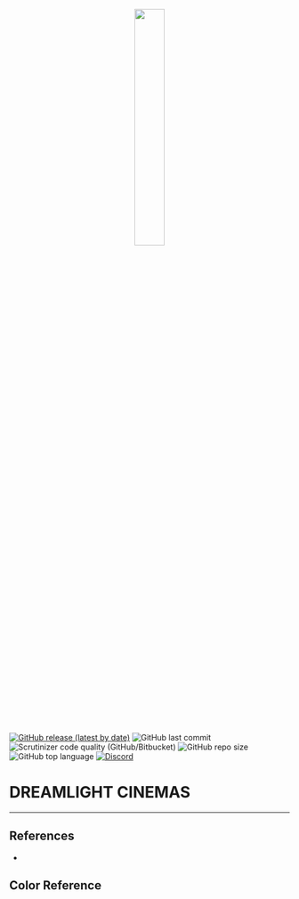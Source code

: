 <p align="center" width="100%">
    <img width="33%" src="https://media.discordapp.net/attachments/900368184924852248/989082725724094535/unknown.png"> 
</p>

[![GitHub release (latest by date)](https://img.shields.io/github/v/release/techies03/DREAMLIGHT-CINEMAS?logo=github&style=for-the-badge)](https://github.com/techies03/DREAMLIGHT-CINEMAS/releases)
![GitHub last commit](https://img.shields.io/github/last-commit/techies03/DREAMLIGHT-CINEMAS?logo=github&style=for-the-badge)
![Scrutinizer code quality (GitHub/Bitbucket)](https://img.shields.io/scrutinizer/quality/g/techies03/DREAMLIGHT-CINEMAS?logo=Scrutinizer%20CI&style=for-the-badge)
![GitHub repo size](https://img.shields.io/github/repo-size/techies03/DREAMLIGHT-CINEMAS?logo=github&style=for-the-badge)
![GitHub top language](https://img.shields.io/github/languages/top/techies03/DREAMLIGHT-CINEMAS?style=for-the-badge&logo=java&logoColor=ED8B00)
[![Discord](https://img.shields.io/discord/900362428536209488?color=BLUE&label=DISCORD&logo=DISCORD&style=for-the-badge)](https://discordapp.com/users/553463605769535490)





DREAMLIGHT CINEMAS
=============================
----------------------------------
## References

- 

## Color Reference

